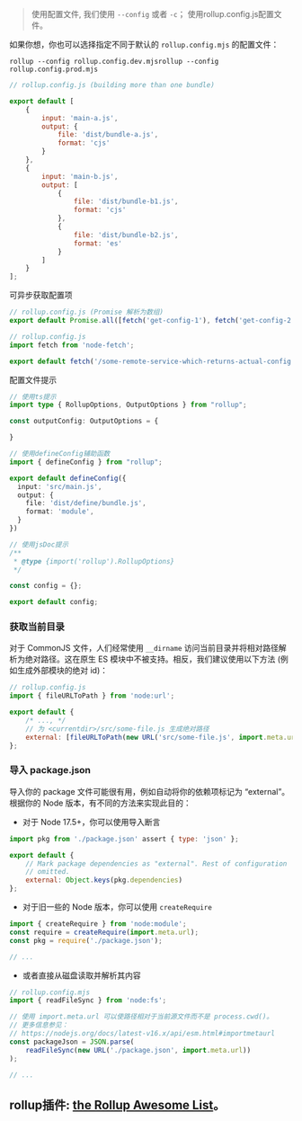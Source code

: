 > 使用配置文件, 我们使用 `--config` 或者 `-c`； 使用rollup.config.js配置文件。

如果你想，你也可以选择指定不同于默认的 `rollup.config.mjs` 的配置文件：

`rollup --config rollup.config.dev.mjsrollup --config rollup.config.prod.mjs`


```javascript
// rollup.config.js (building more than one bundle)

export default [
	{
		input: 'main-a.js',
		output: {
			file: 'dist/bundle-a.js',
			format: 'cjs'
		}
	},
	{
		input: 'main-b.js',
		output: [
			{
				file: 'dist/bundle-b1.js',
				format: 'cjs'
			},
			{
				file: 'dist/bundle-b2.js',
				format: 'es'
			}
		]
	}
];
```


可异步获取配置项


```javascript
// rollup.config.js (Promise 解析为数组)
export default Promise.all([fetch('get-config-1'), fetch('get-config-2')]);

// rollup.config.js
import fetch from 'node-fetch';

export default fetch('/some-remote-service-which-returns-actual-config');
```


配置文件提示


```typescript
// 使用ts提示
import type { RollupOptions, OutputOptions } from "rollup";

const outputConfig: OutputOptions = {

}

// 使用defineConfig辅助函数
import { defineConfig } from "rollup";

export default defineConfig({
  input: 'src/main.js',
  output: {
    file: 'dist/define/bundle.js',
    format: 'module',
  }
})

// 使用jsDoc提示
/**
 * @type {import('rollup').RollupOptions}
 */

const config = {};

export default config;
```


### **获取当前目录**[](https://cn.rollupjs.org/command-line-interface/#getting-the-current-directory)


对于 CommonJS 文件，人们经常使用 `__dirname` 访问当前目录并将相对路径解析为绝对路径。这在原生 ES 模块中不被支持。相反，我们建议使用以下方法 (例如生成外部模块的绝对 id)：


```javascript
// rollup.config.js
import { fileURLToPath } from 'node:url';

export default {
	/* ..., */
	// 为 <currentdir>/src/some-file.js 生成绝对路径
	external: [fileURLToPath(new URL('src/some-file.js', import.meta.url))]
};
```


### **导入 package.json**[](https://cn.rollupjs.org/command-line-interface/#importing-packagejson)


导入你的 package 文件可能很有用，例如自动将你的依赖项标记为 “external”。根据你的 Node 版本，有不同的方法来实现此目的：

- 对于 Node 17.5+，你可以使用导入断言

```javascript
import pkg from './package.json' assert { type: 'json' };

export default {
	// Mark package dependencies as "external". Rest of configuration
	// omitted.
	external: Object.keys(pkg.dependencies)
};
```

- 对于旧一些的 Node 版本，你可以使用 `createRequire`

```javascript
import { createRequire } from 'node:module';
const require = createRequire(import.meta.url);
const pkg = require('./package.json');

// ...
```

- 或者直接从磁盘读取并解析其内容

```javascript
// rollup.config.mjs
import { readFileSync } from 'node:fs';

// 使用 import.meta.url 可以使路径相对于当前源文件而不是 process.cwd()。
// 更多信息参见：
// https://nodejs.org/docs/latest-v16.x/api/esm.html#importmetaurl
const packageJson = JSON.parse(
	readFileSync(new URL('./package.json', import.meta.url))
);

// ...
```


## rollup插件: [**the Rollup Awesome List**](https://github.com/rollup/awesome)。

